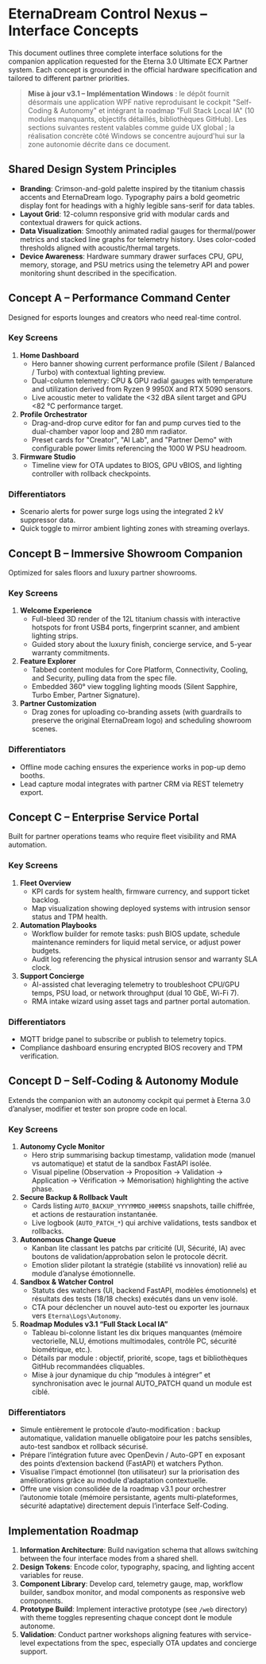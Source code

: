 # EternaDream Control Nexus – Interface Concepts

This document outlines three complete interface solutions for the companion application requested for the Eterna 3.0 Ultimate ECX Partner system. Each concept is grounded in the official hardware specification and tailored to different partner priorities.

> **Mise à jour v3.1 – Implémentation Windows** : le dépôt fournit désormais une application WPF native reproduisant le cockpit "Self-Coding & Autonomy" et intégrant la roadmap "Full Stack Local IA" (10 modules manquants, objectifs détaillés, bibliothèques GitHub). Les sections suivantes restent valables comme guide UX global ; la réalisation concrète côté Windows se concentre aujourd'hui sur la zone autonomie décrite dans ce document.

## Shared Design System Principles
- **Branding**: Crimson-and-gold palette inspired by the titanium chassis accents and EternaDream logo. Typography pairs a bold geometric display font for headings with a highly legible sans-serif for data tables.
- **Layout Grid**: 12-column responsive grid with modular cards and contextual drawers for quick actions.
- **Data Visualization**: Smoothly animated radial gauges for thermal/power metrics and stacked line graphs for telemetry history. Uses color-coded thresholds aligned with acoustic/thermal targets.
- **Device Awareness**: Hardware summary drawer surfaces CPU, GPU, memory, storage, and PSU metrics using the telemetry API and power monitoring shunt described in the specification.

## Concept A – Performance Command Center
Designed for esports lounges and creators who need real-time control.

### Key Screens
1. **Home Dashboard**
   - Hero banner showing current performance profile (Silent / Balanced / Turbo) with contextual lighting preview.
   - Dual-column telemetry: CPU & GPU radial gauges with temperature and utilization derived from Ryzen 9 9950X and RTX 5090 sensors.
   - Live acoustic meter to validate the <32 dBA silent target and GPU <82 °C performance target.
2. **Profile Orchestrator**
   - Drag-and-drop curve editor for fan and pump curves tied to the dual-chamber vapor loop and 280 mm radiator.
   - Preset cards for "Creator", "AI Lab", and "Partner Demo" with configurable power limits referencing the 1000 W PSU headroom.
3. **Firmware Studio**
   - Timeline view for OTA updates to BIOS, GPU vBIOS, and lighting controller with rollback checkpoints.

### Differentiators
- Scenario alerts for power surge logs using the integrated 2 kV suppressor data.
- Quick toggle to mirror ambient lighting zones with streaming overlays.

## Concept B – Immersive Showroom Companion
Optimized for sales floors and luxury partner showrooms.

### Key Screens
1. **Welcome Experience**
   - Full-bleed 3D render of the 12L titanium chassis with interactive hotspots for front USB4 ports, fingerprint scanner, and ambient lighting strips.
   - Guided story about the luxury finish, concierge service, and 5-year warranty commitments.
2. **Feature Explorer**
   - Tabbed content modules for Core Platform, Connectivity, Cooling, and Security, pulling data from the spec file.
   - Embedded 360° view toggling lighting moods (Silent Sapphire, Turbo Ember, Partner Signature).
3. **Partner Customization**
   - Drag zones for uploading co-branding assets (with guardrails to preserve the original EternaDream logo) and scheduling showroom scenes.

### Differentiators
- Offline mode caching ensures the experience works in pop-up demo booths.
- Lead capture modal integrates with partner CRM via REST telemetry export.

## Concept C – Enterprise Service Portal
Built for partner operations teams who require fleet visibility and RMA automation.

### Key Screens
1. **Fleet Overview**
   - KPI cards for system health, firmware currency, and support ticket backlog.
   - Map visualization showing deployed systems with intrusion sensor status and TPM health.
2. **Automation Playbooks**
   - Workflow builder for remote tasks: push BIOS update, schedule maintenance reminders for liquid metal service, or adjust power budgets.
   - Audit log referencing the physical intrusion sensor and warranty SLA clock.
3. **Support Concierge**
   - AI-assisted chat leveraging telemetry to troubleshoot CPU/GPU temps, PSU load, or network throughput (dual 10 GbE, Wi-Fi 7).
   - RMA intake wizard using asset tags and partner portal automation.

### Differentiators
- MQTT bridge panel to subscribe or publish to telemetry topics.
- Compliance dashboard ensuring encrypted BIOS recovery and TPM verification.

## Concept D – Self-Coding & Autonomy Module
Extends the companion with an autonomy cockpit qui permet à Eterna 3.0 d’analyser, modifier et tester son propre code en local.

### Key Screens
1. **Autonomy Cycle Monitor**
   - Hero strip summarising backup timestamp, validation mode (manuel vs automatique) et statut de la sandbox FastAPI isolée.
   - Visual pipeline (Observation → Proposition → Validation → Application → Vérification → Mémorisation) highlighting the active phase.
2. **Secure Backup & Rollback Vault**
   - Cards listing `AUTO_BACKUP_YYYYMMDD_HHMMSS` snapshots, taille chiffrée, et actions de restauration instantanée.
   - Live logbook (`AUTO_PATCH_*`) qui archive validations, tests sandbox et rollbacks.
3. **Autonomous Change Queue**
   - Kanban lite classant les patchs par criticité (UI, Sécurité, IA) avec boutons de validation/approbation selon le protocole décrit.
   - Emotion slider pilotant la stratégie (stabilité vs innovation) relié au module d’analyse émotionnelle.
4. **Sandbox & Watcher Control**
   - Statuts des watchers (UI, backend FastAPI, modèles émotionnels) et résultats des tests (18/18 checks) exécutés dans un venv isolé.
   - CTA pour déclencher un nouvel auto-test ou exporter les journaux vers `Eterna\Logs\Autonomy`.
5. **Roadmap Modules v3.1 “Full Stack Local IA”**
   - Tableau bi-colonne listant les dix briques manquantes (mémoire vectorielle, NLU, émotions multimodales, contrôle PC, sécurité biométrique, etc.).
   - Détails par module : objectif, priorité, scope, tags et bibliothèques GitHub recommandées cliquables.
   - Mise à jour dynamique du chip “modules à intégrer” et synchronisation avec le journal AUTO_PATCH quand un module est ciblé.

### Differentiators
- Simule entièrement le protocole d’auto-modification : backup automatique, validation manuelle obligatoire pour les patchs sensibles, auto-test sandbox et rollback sécurisé.
- Prépare l’intégration future avec OpenDevin / Auto-GPT en exposant des points d’extension backend (FastAPI) et watchers Python.
- Visualise l’impact émotionnel (ton utilisateur) sur la priorisation des améliorations grâce au module d’adaptation contextuelle.
- Offre une vision consolidée de la roadmap v3.1 pour orchestrer l’autonomie totale (mémoire persistante, agents multi-plateformes, sécurité adaptative) directement depuis l’interface Self-Coding.

## Implementation Roadmap
1. **Information Architecture**: Build navigation schema that allows switching between the four interface modes from a shared shell.
2. **Design Tokens**: Encode color, typography, spacing, and lighting accent variables for reuse.
3. **Component Library**: Develop card, telemetry gauge, map, workflow builder, sandbox monitor, and modal components as responsive web components.
4. **Prototype Build**: Implement interactive prototype (see `/web` directory) with theme toggles representing chaque concept dont le module autonome.
5. **Validation**: Conduct partner workshops aligning features with service-level expectations from the spec, especially OTA updates and concierge support.
